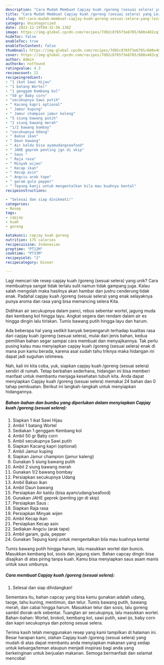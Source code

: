 ```yaml
---
description: "Cara Mudah Membuat Capjay kuah /goreng (sesuai selera) yang Lezat Sekali"
title: "Cara Mudah Membuat Capjay kuah /goreng (sesuai selera) yang Lezat Sekali"
slug: 947-cara-mudah-membuat-capjay-kuah-goreng-sesuai-selera-yang-lezat-sekali
category: Uncategorized
date: 2022-12-19T04:32:56.138Z
image: https://img-global.cpcdn.com/recipes/7d92c8765f3e6785/680x482cq70/capjay-kuah-goreng-sesuai-selera-foto-resep-utama.jpg
hideToc: false
enableToc: true
enableTocContent: false
thumbnail: https://img-global.cpcdn.com/recipes/7d92c8765f3e6785/680x482cq70/capjay-kuah-goreng-sesuai-selera-foto-resep-utama.jpg
cover: https://img-global.cpcdn.com/recipes/7d92c8765f3e6785/680x482cq70/capjay-kuah-goreng-sesuai-selera-foto-resep-utama.jpg
author: Admin
authorAv: notfound
ratingvalue: 4.3
reviewcount: 22
recipeingredient:
- "1 ikat Sawi Hijau"
- "1 batang Wortel"
- "1 genggam Kembang kol"
- "50 gr Baby corn"
- "secukupnya Sawi putih"
- " Kacang kapri optional"
- " Jamur kuping"
- " Jamur champion jamur kaleng"
- "5 siung bawang putih"
- "2 siung bawang merah"
- "1/2 bawang bombay"
- "secukupnya Udang"
- " Bakso ikan"
- " Daun bawang"
- " Air kaldu bisa ayamudangseafood"
- " JAHE geprek penting jgn di skip"
- " Saus "
- " Raja rasa"
- " Minyak wijen"
- " Kecap ikan"
- " Kecap asin"
- " Angciu arak tape"
- " garam gula pepper"
- " Tepung kanji untuk mengentalkan bila mau kuahnya kental"
recipeinstructions:

- "Selesai dan siap dinikmati!"
categories:
- Resep
tags:
- capjay
- kuah
- goreng

katakunci: capjay kuah goreng 
nutrition: 175 calories
recipecuisine: Indonesian
preptime: "PT12M"
cooktime: "PT33M"
recipeyield: "2"
recipecategory: Dinner

---
```





Lagi mencari ide resep capjay kuah /goreng (sesuai selera) yang unik? Cara membuatnya sangat tidak terlalu sulit namun tidak gampang juga. Kalau salah mengolah maka hasilnya akan hambar dan justru cenderung tidak enak. Padahal capjay kuah /goreng (sesuai selera) yang enak selayaknya punya aroma dan rasa yang bisa memancing selera Kita.





Didihkan air secukupnya dalam panci, rebus sebentar wortel, jagung muda dan kembang kol hingga layu. Angkat segera dan rendam dalam air es hingga dingin lalu tiriskan. Tumis bawang putih hingga layu dan harum.

Ada beberapa hal yang sedikit banyak berpengaruh terhadap kualitas rasa dari capjay kuah /goreng (sesuai selera), mulai dari jenis bahan, kedua pemilihan bahan segar sampai cara membuat dan menyajikannya. Tak perlu pusing kalau mau menyiapkan capjay kuah /goreng (sesuai selera) enak di mana pun kamu berada, karena asal sudah tahu triknya maka hidangan ini dapat jadi suguhan istimewa.






Nah, kali ini kita coba, yuk, siapkan capjay kuah /goreng (sesuai selera) sendiri di rumah. Tetap berbahan sederhana, hidangan ini bisa memberi manfaat untuk membantu menjaga kesehatan tubuh kita. Anda dapat menyiapkan Capjay kuah /goreng (sesuai selera) memakai 24 bahan dan 0 tahap pembuatan. Berikut ini langkah-langkah untuk menyiapkan hidangannya.

<!--inarticleads1-->

##### Bahan-bahan dan bumbu yang diperlukan dalam menyiapkan Capjay kuah /goreng (sesuai selera):

1. Siapkan 1 ikat Sawi Hijau
1. Ambil 1 batang Wortel
1. Sediakan 1 genggam Kembang kol
1. Ambil 50 gr Baby corn
1. Ambil secukupnya Sawi putih
1. Siapkan  Kacang kapri (optional)
1. Ambil  Jamur kuping
1. Siapkan  Jamur champion (jamur kaleng)
1. Gunakan 5 siung bawang putih
1. Ambil 2 siung bawang merah
1. Gunakan 1/2 bawang bombay
1. Persiapkan secukupnya Udang
1. Ambil  Bakso ikan
1. Ambil  Daun bawang
1. Persiapkan  Air kaldu (bisa ayam/udang/seafood)
1. Gunakan  JAHE geprek (penting jgn di skip)
1. Persiapkan  Saus :
1. Siapkan  Raja rasa
1. Persiapkan  Minyak wijen
1. Ambil  Kecap ikan
1. Persiapkan  Kecap asin
1. Sediakan  Angciu (arak tape)
1. Ambil  garam, gula, pepper
1. Gunakan  Tepung kanji untuk mengentalkan bila mau kuahnya kental


Tumis bawang putih hingga harum, lalu masukkan wortel dan buncis. Masukkan kembang kol, sosis dan jagung siam. Bahan capcay dingin bisa disajikan di atas piring tanpa kuah. Kamu bisa menyiapkan saus asam manis untuk saus umbunya. 

<!--inarticleads2-->

##### Cara membuat Capjay kuah /goreng (sesuai selera):


1. Selesai dan siap dihidangkan!

Sementara itu, bahan capcay yang bisa kamu gunakan adalah udang, taoge, tahu kuning, mentimun, dan telur. Tumis bawang putih, bawang merah, dan cabai hingga harum. Masukkan telur dan sosis, lalu goreng sambil diorak-arik sebentar. Tuanglan air secukupnya, lalu masukkan wortel. Bahan-bahan: Wortel, brokoli, kembang kol, sawi putih, sawi ijo, baby corn dan kapri secukupnya dan potong sesuai selera. 

Terima kasih telah menggunakan resep yang kami tampilkan di halaman ini. Besar harapan kami, olahan Capjay kuah /goreng (sesuai selera) yang mudah di atas dapat membantu anda menyiapkan makanan yang sedap untuk keluarga/teman ataupun menjadi inspirasi bagi anda yang berkeinginan untuk berjualan makanan. Semoga bermanfaat dan selamat mencoba!
